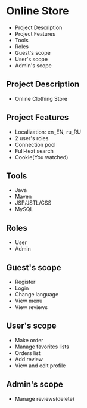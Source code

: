# Online Store
* Project Description
* Project Features
* Tools
* Roles
* Guest's scope
* User's scope
* Admin's scope
## Project Description
* Online Clothing Store 
## Project Features
* Localization: en_EN, ru_RU
* 2 user's roles
* Connection pool
* Full-text search
* Cookie(You watched)
## Tools
* Java
* Maven
* JSP/JSTL/CSS
* MySQL
## Roles
* User
* Admin
## Guest's scope
* Register
* Login
* Change language
* View menu
* View reviews
## User's scope
* Make order
* Manage favorites lists
* Orders list
* Add review
* View and edit profile
## Admin's scope
* Manage reviews(delete)

